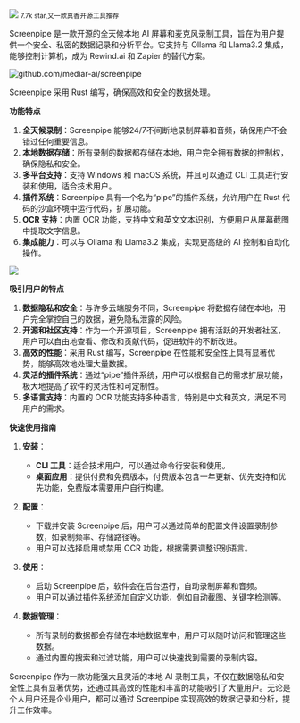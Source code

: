 <img src="/assets/image/241023-screenpipe-1.png">
<small>7.7k star,又一款真香开源工具推荐</small>

Screenpipe 是一款开源的全天候本地 AI 屏幕和麦克风录制工具，旨在为用户提供一个安全、私密的数据记录和分析平台。它支持与 Ollama 和 Llama3.2 集成，能够控制计算机，成为 Rewind.ai 和 Zapier 的替代方案。

![github.com/mediar-ai/screenpipe](/assets/image/241023-screenpipe.png)

Screenpipe 采用 Rust 编写，确保高效和安全的数据处理。

**功能特点**

1. **全天候录制**：Screenpipe 能够24/7不间断地录制屏幕和音频，确保用户不会错过任何重要信息。
2. **本地数据存储**：所有录制的数据都存储在本地，用户完全拥有数据的控制权，确保隐私和安全。
3. **多平台支持**：支持 Windows 和 macOS 系统，并且可以通过 CLI 工具进行安装和使用，适合技术用户。
4. **插件系统**：Screenpipe 具有一个名为“pipe”的插件系统，允许用户在 Rust 代码的沙盒环境中运行代码，扩展功能。
5. **OCR 支持**：内置 OCR 功能，支持中文和英文文本识别，方便用户从屏幕截图中提取文字信息。
6. **集成能力**：可以与 Ollama 和 Llama3.2 集成，实现更高级的 AI 控制和自动化操作。

![](/assets/image/241023-screenpipe-1.png)

**吸引用户的特点**

1. **数据隐私和安全**：与许多云端服务不同，Screenpipe 将数据存储在本地，用户完全掌控自己的数据，避免隐私泄露的风险。
2. **开源和社区支持**：作为一个开源项目，Screenpipe 拥有活跃的开发者社区，用户可以自由地查看、修改和贡献代码，促进软件的不断改进。
3. **高效的性能**：采用 Rust 编写，Screenpipe 在性能和安全性上具有显著优势，能够高效地处理大量数据。
4. **灵活的插件系统**：通过“pipe”插件系统，用户可以根据自己的需求扩展功能，极大地提高了软件的灵活性和可定制性。
5. **多语言支持**：内置的 OCR 功能支持多种语言，特别是中文和英文，满足不同用户的需求。

**快速使用指南**

1. **安装**：
   - **CLI 工具**：适合技术用户，可以通过命令行安装和使用。
   - **桌面应用**：提供付费和免费版本，付费版本包含一年更新、优先支持和优先功能，免费版本需要用户自行构建。

2. **配置**：
   - 下载并安装 Screenpipe 后，用户可以通过简单的配置文件设置录制参数，如录制频率、存储路径等。
   - 用户可以选择启用或禁用 OCR 功能，根据需要调整识别语言。

3. **使用**：
   - 启动 Screenpipe 后，软件会在后台运行，自动录制屏幕和音频。
   - 用户可以通过插件系统添加自定义功能，例如自动截图、关键字检测等。

4. **数据管理**：
   - 所有录制的数据都会存储在本地数据库中，用户可以随时访问和管理这些数据。
   - 通过内置的搜索和过滤功能，用户可以快速找到需要的录制内容。

Screenpipe 作为一款功能强大且灵活的本地 AI 录制工具，不仅在数据隐私和安全性上具有显著优势，还通过其高效的性能和丰富的功能吸引了大量用户。无论是个人用户还是企业用户，都可以通过 Screenpipe 实现高效的数据记录和分析，提升工作效率。

